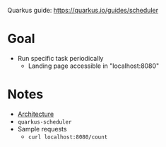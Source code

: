 Quarkus guide: https://quarkus.io/guides/scheduler

# Goal
* Run specific task periodically
  * Landing page accessible in "localhost:8080"

# Notes
* [Architecture](https://quarkus.io/guides/scheduler#architecture)
* `quarkus-scheduler`
* Sample requests
  * `curl localhost:8080/count`